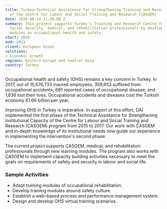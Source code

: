 ```yaml
---
title: Turkey—Technical Assistance for Strengthening Training and Research Capacity
  of the Centre for Labour and Social Training and Research (ÇASGEM)
date: 2020-08-14 11:26:00 Z
summary: This project supports Turkey's Training and Research Centre for Labour and
  Social Security, medical, and rehabilitation professionals by developing new learning
  modules on occupational health and safety
start: 2020
end: 2023
client: European Union
solutions:
- Economic Growth
regions: Eastern Europe and Central Asia
country: Turkey
---
```


Occupational health and safety (OHS) remains a key concern in Turkey. In 2017, out of 15,676,733 insured employees, 359,653 suffered from occupational accidents; 691 reported cases of occupational disease; and 1,636 lost their lives. Occupational accidents and diseases cost the Turkish economy €1.66 billion per year.

Improving OHS in Turkey is imperative. In support of this effort, DAI implemented the first phase of the Technical Assistance for Strengthening Institutional Capacity of the Centre for Labour and Social Training and Research (ÇASGEM) program from 2015 to 2017. Our work with ÇASGEM and in-depth knowledge of its institutional needs now guide our experience in implementing the intervention's second phase.
 
The current project supports ÇASGEM, medical, and rehabilitation professionals through new learning modules. The program also works with ÇASGEM to implement capacity building activities necessary to meet the goals on requirements of safety and security in labour and social life. 

### Sample Activities

* Adapt training modules of occupational rehabilitation.
* Develop training modules around safety culture.
* Establish a web-based process and performance management system.
* Design and develop OHS virtual training scenarios.